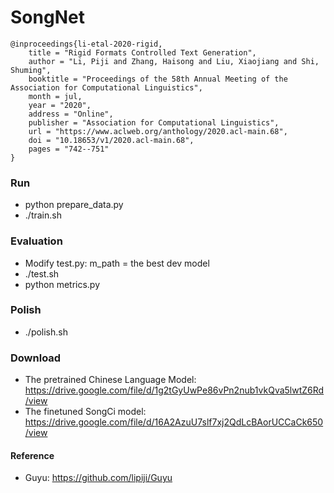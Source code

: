 # SongNet

```
@inproceedings{li-etal-2020-rigid,
    title = "Rigid Formats Controlled Text Generation",
    author = "Li, Piji and Zhang, Haisong and Liu, Xiaojiang and Shi, Shuming",
    booktitle = "Proceedings of the 58th Annual Meeting of the Association for Computational Linguistics",
    month = jul,
    year = "2020",
    address = "Online",
    publisher = "Association for Computational Linguistics",
    url = "https://www.aclweb.org/anthology/2020.acl-main.68",
    doi = "10.18653/v1/2020.acl-main.68",
    pages = "742--751"
}
```

### Run
- python prepare_data.py
- ./train.sh 

### Evaluation
- Modify test.py: m_path = the best dev model
- ./test.sh
- python metrics.py

### Polish
- ./polish.sh

### Download
- The pretrained Chinese Language Model: https://drive.google.com/file/d/1g2tGyUwPe86vPn2nub1vkQva5lwtZ6Rd/view 
- The finetuned SongCi model: https://drive.google.com/file/d/16A2AzuU7slf7xj2QdLcBAorUCCaCk650/view

#### Reference

- Guyu: https://github.com/lipiji/Guyu
